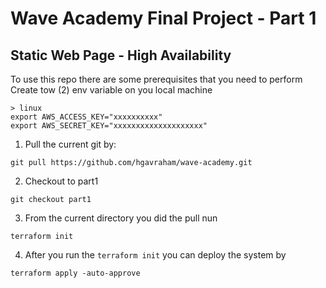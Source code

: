 # Wave Academy Final Project - Part 1
## Static Web Page - High Availability

To use this repo there are some prerequisites that you need to perform
Create tow (2) env variable on you local machine 
```
> linux
export AWS_ACCESS_KEY="xxxxxxxxxx"
export AWS_SECRET_KEY="xxxxxxxxxxxxxxxxxxxx"
```


1. Pull the current git by:
```
git pull https://github.com/hgavraham/wave-academy.git
```
2. Checkout to part1
```
git checkout part1
```
3. From the current directory you did the pull nun 
``` 
terraform init
```
4. After you run the `terraform init` you can deploy the system by
```
terraform apply -auto-approve
```

